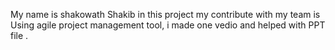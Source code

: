 My name is shakowath  Shakib in this project my contribute with my team is Using agile project management tool, i made one vedio and helped with PPT file .
